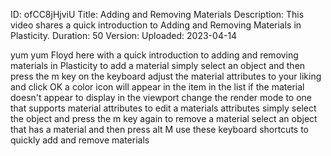 ID: ofCC8jHjviU
Title: Adding and Removing Materials
Description: This video shares a quick introduction to Adding and Removing Materials in Plasticity.
Duration: 50
Version: 
Uploaded: 2023-04-14

yum yum Floyd here with a quick
introduction to adding and removing
materials in Plasticity to add a
material simply select an object and
then press the m key on the keyboard
adjust the material attributes to your
liking and click OK a color icon will
appear in the item in the list if the
material doesn't appear to display in
the viewport change the render mode to
one that supports material attributes
to edit a materials attributes simply
select the object and press the m key
again to remove a material
select an object that has a material and
then press alt M use these keyboard
shortcuts to quickly add and remove
materials
